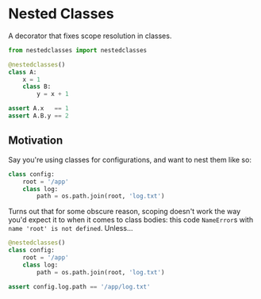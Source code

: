 # Nested Classes

A decorator that fixes scope resolution in classes.

```python
from nestedclasses import nestedclasses

@nestedclasses()
class A:
    x = 1
    class B:
        y = x + 1

assert A.x   == 1
assert A.B.y == 2
```

## Motivation

Say you're using classes for configurations, and want to nest them like so:

```python
class config:
    root = '/app'
    class log:
        path = os.path.join(root, 'log.txt')
```

Turns out that for some obscure reason, scoping doesn't work the way you'd expect it to when it comes to class bodies:
this code ``NameError``s with ``name 'root' is not defined``. Unless...

```python
@nestedclasses()
class config:
    root = '/app'
    class log:
        path = os.path.join(root, 'log.txt')

assert config.log.path == '/app/log.txt'
```
